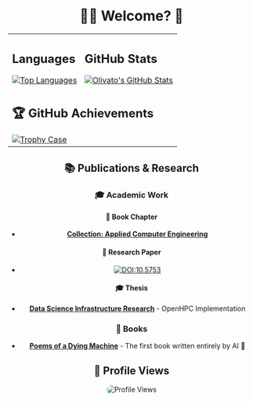 <div align="center">
  
# 👨‍💻 Welcome? 🚀

<table>
  <tr>
    <td>
      <h2>Languages</h2>
      <a href="https://github.com/olivatooo/github-readme-stats">
        <img src="https://github-readme-stats.vercel.app/api/top-langs/?username=olivatooo&langs_count=10&layout=compact&theme=radical&hide_border=true" alt="Top Languages">
      </a>
    </td>
    <td>
      <h2>GitHub Stats</h2>
      <a href="https://github.com/olivatooo/github-readme-stats">
        <img src="https://github-readme-stats.vercel.app/api?username=olivatooo&show_icons=true&theme=radical&hide_border=true&count_private=true&include_all_commits=true" alt="Olivato's GitHub Stats">
      </a>
    </td>
  </tr>
  <tr>
    <td colspan="2">
      <h2>🏆 GitHub Achievements</h2>
      <a href="https://github.com/olivatooo/github-profile-trophy">
        <img src="https://github-profile-trophy.vercel.app/?username=olivatooo&theme=radical&column=4&margin-w=15&margin-h=15&no-frame=true" alt="Trophy Case">
      </a>
    </td>
  </tr>
</table>

## 📚 Publications & Research

### 🎓 Academic Work
#### 📖 Book Chapter
- [**Collection: Applied Computer Engineering**](https://atenaeditora.com.br/catalogo/ebook/collection-applied-computer-engineering)

#### 📝 Research Paper
- [![DOI:10.5753](https://zenodo.org/badge/DOI/10.5753/kdmile.2020.11952.svg)](https://doi.org/10.5753/kdmile.2020.11952)

#### 🎓 Thesis
- [**Data Science Infrastructure Research**](https://repositorio.ufscar.br/bitstream/handle/ufscar/14449/TCC_Olivato.pdf?sequence=1&isAllowed=y) - OpenHPC Implementation

### 📖 Books
- [**Poems of a Dying Machine**](https://www.amazon.com.br/dp/B0B6HG9XC8) - The first book written entirely by AI 🤖



## 👀 Profile Views

<img src='https://count.getloli.com/get/@olivatooo?theme=rule34' alt='Profile Views' style="border-radius:10px;">

</div>
